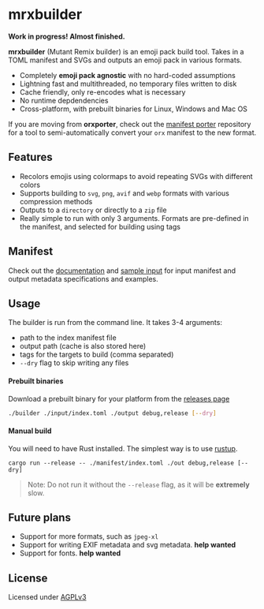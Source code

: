 # mrxbuilder

**Work in progress! Almost finished.**

**mrxbuilder** (Mutant Remix builder) is an emoji pack build tool. Takes in a TOML manifest and SVGs and outputs an emoji pack in various formats.

- Completely **emoji pack agnostic** with no hard-coded assumptions
- Lightning fast and multithreaded, no temporary files written to disk
- Cache friendly, only re-encodes what is necessary
- No runtime depdendencies
- Cross-platform, with prebuilt binaries for Linux, Windows and Mac OS

If you are moving from **orxporter**, check out the [manifest porter](https://github.com/mutant-remix/manifest-porter) repository for a tool to semi-automatically convert your `orx` manifest to the new format.

## Features
- Recolors emojis using colormaps to avoid repeating SVGs with different colors
- Supports building to `svg`, `png`, `avif` and `webp` formats with various compression methods
- Outputs to a `directory` or directly to a `zip` file
- Really simple to run with only 3 arguments. Formats are pre-defined in the manifest, and selected for building using tags

## Manifest
Check out the [documentation](./docs) and [sample input](./sample-input) for input manifest and output metadata specifications and examples.

## Usage
The builder is run from the command line. It takes 3-4 arguments:
- path to the index manifest file
- output path (cache is also stored here)
- tags for the targets to build (comma separated)
- `--dry` flag to skip writing any files

#### Prebuilt binaries
Download a prebuilt binary for your platform from the [releases page](https://github.com/mutant-remix/mrxbuilder/releases)

```bash
./builder ./input/index.toml ./output debug,release [--dry]
```

#### Manual build
You will need to have Rust installed. The simplest way is to use [rustup](https://rustup.rs/).

```
cargo run --release -- ./manifest/index.toml ./out debug,release [--dry]
```

> Note: Do not run it without the `--release` flag, as it will be **extremely** slow.

## Future plans
- Support for more formats, such as `jpeg-xl`
- Support for writing EXIF metadata and svg metadata. **help wanted**
- Support for fonts. **help wanted**

## License
Licensed under [AGPLv3](./LICENSE)
